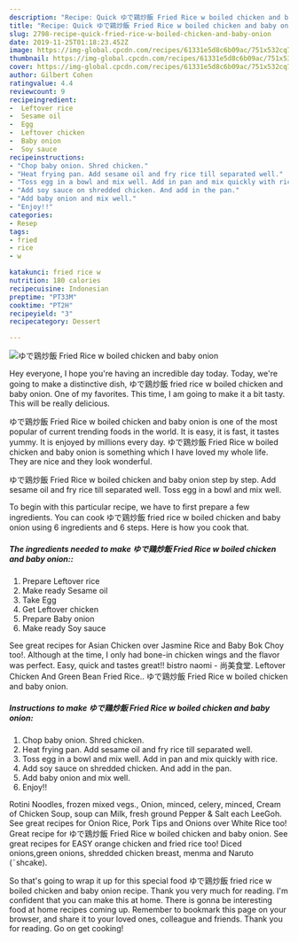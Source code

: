 ```yaml
---
description: "Recipe: Quick ゆで鶏炒飯 Fried Rice w boiled chicken and baby onion"
title: "Recipe: Quick ゆで鶏炒飯 Fried Rice w boiled chicken and baby onion"
slug: 2798-recipe-quick-fried-rice-w-boiled-chicken-and-baby-onion
date: 2019-11-25T01:18:23.452Z
image: https://img-global.cpcdn.com/recipes/61331e5d8c6b09ac/751x532cq70/ゆで鶏炒飯-fried-rice-w-boiled-chicken-and-baby-onion-recipe-main-photo.jpg
thumbnail: https://img-global.cpcdn.com/recipes/61331e5d8c6b09ac/751x532cq70/ゆで鶏炒飯-fried-rice-w-boiled-chicken-and-baby-onion-recipe-main-photo.jpg
cover: https://img-global.cpcdn.com/recipes/61331e5d8c6b09ac/751x532cq70/ゆで鶏炒飯-fried-rice-w-boiled-chicken-and-baby-onion-recipe-main-photo.jpg
author: Gilbert Cohen
ratingvalue: 4.4
reviewcount: 9
recipeingredient:
-  Leftover rice
-  Sesame oil
-  Egg
-  Leftover chicken
-  Baby onion
-  Soy sauce
recipeinstructions:
- "Chop baby onion. Shred chicken."
- "Heat frying pan. Add sesame oil and fry rice till separated well."
- "Toss egg in a bowl and mix well. Add in pan and mix quickly with rice."
- "Add soy sauce on shredded chicken. And add in the pan."
- "Add baby onion and mix well."
- "Enjoy!!"
categories:
- Resep
tags:
- fried
- rice
- w

katakunci: fried rice w
nutrition: 180 calories
recipecuisine: Indonesian
preptime: "PT33M"
cooktime: "PT2H"
recipeyield: "3"
recipecategory: Dessert

---
```



![ゆで鶏炒飯 Fried Rice w boiled chicken and baby onion](https://img-global.cpcdn.com/recipes/61331e5d8c6b09ac/751x532cq70/ゆで鶏炒飯-fried-rice-w-boiled-chicken-and-baby-onion-recipe-main-photo.jpg)

Hey everyone, I hope you're having an incredible day today. Today, we're going to make a distinctive dish, ゆで鶏炒飯 fried rice w boiled chicken and baby onion. One of my favorites. This time, I am going to make it a bit tasty. This will be really delicious.

ゆで鶏炒飯 Fried Rice w boiled chicken and baby onion is one of the most popular of current trending foods in the world. It is easy, it is fast, it tastes yummy. It is enjoyed by millions every day. ゆで鶏炒飯 Fried Rice w boiled chicken and baby onion is something which I have loved my whole life. They are nice and they look wonderful.

ゆで鶏炒飯 Fried Rice w boiled chicken and baby onion step by step. Add sesame oil and fry rice till separated well. Toss egg in a bowl and mix well.


To begin with this particular recipe, we have to first prepare a few ingredients. You can cook ゆで鶏炒飯 fried rice w boiled chicken and baby onion using 6 ingredients and 6 steps. Here is how you cook that.

##### The ingredients needed to make ゆで鶏炒飯 Fried Rice w boiled chicken and baby onion::

1. Prepare  Leftover rice
1. Make ready  Sesame oil
1. Take  Egg
1. Get  Leftover chicken
1. Prepare  Baby onion
1. Make ready  Soy sauce


See great recipes for Asian Chicken over Jasmine Rice and Baby Bok Choy too!. Although at the time, I only had bone-in chicken wings and the flavor was perfect. Easy, quick and tastes great!! bistro naomi - 尚美食堂. Leftover Chicken And Green Bean Fried Rice.. ゆで鶏炒飯 Fried Rice w boiled chicken and baby onion. 

##### Instructions to make ゆで鶏炒飯 Fried Rice w boiled chicken and baby onion:

1. Chop baby onion. Shred chicken.
1. Heat frying pan. Add sesame oil and fry rice till separated well.
1. Toss egg in a bowl and mix well. Add in pan and mix quickly with rice.
1. Add soy sauce on shredded chicken. And add in the pan.
1. Add baby onion and mix well.
1. Enjoy!!


Rotini Noodles, frozen mixed vegs., Onion, minced, celery, minced, Cream of Chicken Soup, soup can Milk, fresh ground Pepper &amp; Salt each LeeGoh. See great recipes for Onion Rice, Pork Tips and Onions over White Rice too! Great recipe for ゆで鶏炒飯 Fried Rice w boiled chicken and baby onion. See great recipes for EASY orange chicken and fried rice too! Diced onions,green onions, shredded chicken breast, menma and Naruto (˜shcake). 

So that's going to wrap it up for this special food ゆで鶏炒飯 fried rice w boiled chicken and baby onion recipe. Thank you very much for reading. I'm confident that you can make this at home. There is gonna be interesting food at home recipes coming up. Remember to bookmark this page on your browser, and share it to your loved ones, colleague and friends. Thank you for reading. Go on get cooking!
